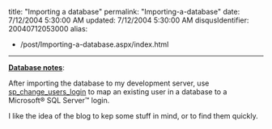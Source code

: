 title: "Importing a database"
permalink: "Importing-a-database"
date: 7/12/2004 5:30:00 AM
updated: 7/12/2004 5:30:00 AM
disqusIdentifier: 20040712053000
alias:
 - /post/Importing-a-database.aspx/index.html
---
<strong><u>Database notes</u></strong>:

After importing the database to my development server, use [sp_change_users_login](http://msdn.microsoft.com/library/default.asp?url=/library/en-us/tsqlref/ts_sp_addp_0awi.asp) to map an existing user in a database to a Microsoft® SQL Server™ login.
<!-- more -->

I like the idea of the blog to kep some stuff in mind, or to find them quickly.
